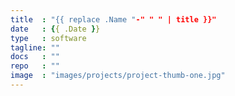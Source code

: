 ```yaml
---
title  : "{{ replace .Name "-" " " | title }}"
date   : {{ .Date }}
type   : software
tagline: ""
docs   : ""
repo   : ""
image  : "images/projects/project-thumb-one.jpg"
---
```

